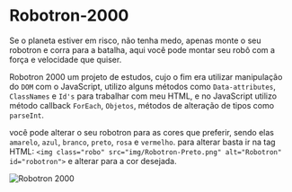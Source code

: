 # Robotron-2000

Se o planeta estiver em risco, não tenha medo, apenas monte o seu robotron e corra para a batalha, aqui você pode montar seu robô com a força e velocidade que quiser.

Robotron 2000 um projeto de estudos, cujo o fim era utilizar manipulação do `DOM` com o JavaScript, utilizo alguns métodos como `Data-attributes`, `ClassNames` e `Id's` para trabalhar com meu HTML, e no JavaScript utilizo método callback `ForEach`, `Objetos`, métodos de alteração de tipos como `parseInt`.

você pode alterar o seu robotron para as cores que preferir, sendo elas `amarelo`, `azul`, `branco`, `preto`, `rosa` e `vermelho`. para alterar basta ir na tag HTML:  `<img class="robo" src="img/Robotron-Preto.png" alt="Robotron" id="robotron">` e alterar para a cor desejada.

![Robotron 2000](https://user-images.githubusercontent.com/109245191/196274694-ae5b570a-08c2-44bb-9687-7a017d4bbdab.png)
